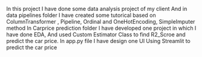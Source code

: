In this project I have done some data analysis project of my client 
And in data pipelines folder I have created some tutorical based on ColumnTransformer , Pipeline, Ordinal and OneHotEncoding, SimpleImputer method
In Carprice prediction folder I have developed one project in which I have done EDA, And used Custom Estimator Class to find R2_Scroe and predict the car price.
In app.py file I have design one UI Using Streamlit to predict the car price
